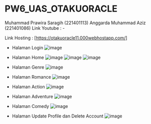 # PW6_UAS_OTAKUORACLE
  Muhammad Prawira Saragih (221401113)
  Anggarda Muhammad Aziz (221401086)
Link Youtube : -

Link Hosting : [https://otakuoracle11.000webhostapp.com/]

- Halaman Login
![image](https://github.com/Notuwapu/otakuoracle/assets/115141448/3e94c337-ea7a-4217-af65-95d695160def)

- Halaman Home
![image](https://github.com/Notuwapu/otakuoracle/assets/115141448/ac3c4009-20f3-4703-9b16-fed7fdca51eb)
![image](https://github.com/Notuwapu/otakuoracle/assets/115141448/69f1a84f-70e6-4654-a717-ee4e2c26d04b)
![image](https://github.com/Notuwapu/otakuoracle/assets/115141448/3abd643a-46c6-4ab2-a889-9cb408913f06)

- Halaman Genre
![image](https://github.com/Notuwapu/otakuoracle/assets/115141448/cdc74b7d-3986-487e-8422-b64d083888e8)

- Halaman Romance
![image](https://github.com/Notuwapu/otakuoracle/assets/115141448/dc430946-35c9-49fd-a44f-c88bbc060af4)

- Halaman Action
![image](https://github.com/Notuwapu/otakuoracle/assets/115141448/8f5e10a9-81cd-4a38-ad3d-f40d7b706bde)

- Halaman Adventure
![image](https://github.com/Notuwapu/otakuoracle/assets/115141448/61900b34-be48-4145-a667-6c5abaa5f29a)

- Halaman Comedy
![image](https://github.com/Notuwapu/otakuoracle/assets/115141448/c054f3ac-1206-4244-b28c-64fe43bfb9a3)

- Halaman Update Profile dan Delete Account
![image](https://github.com/Notuwapu/otakuoracle/assets/115141448/15a7fecd-2f00-4f2a-abba-da8061175ef8)
